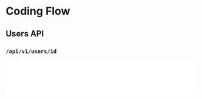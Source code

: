# Coding Flow

## Users API

### `/api/v1/users/id`

![<img src="">](https://raw.githubusercontent.com/rospisey/fullstack/main/website/firebase_mongodb_nodejs/Central_Topic.svg)
